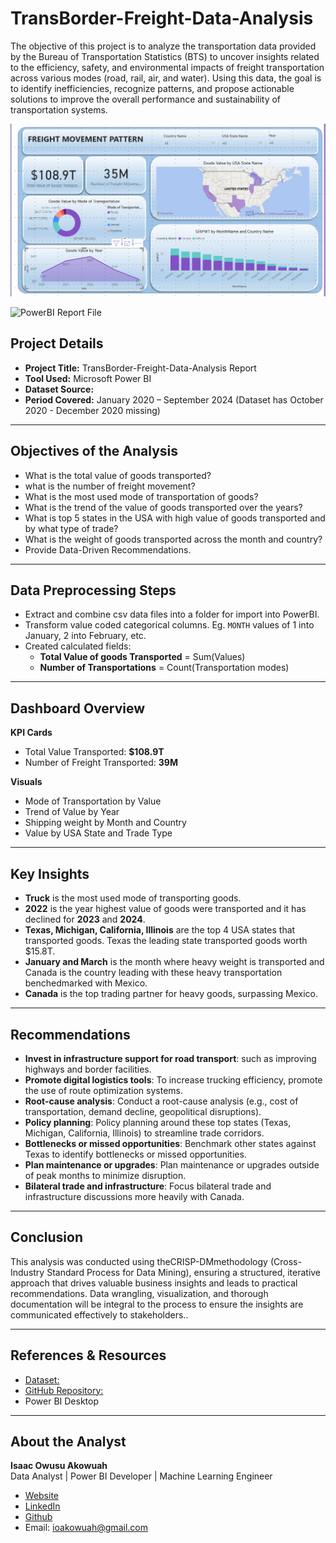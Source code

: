 # TransBorder-Freight-Data-Analysis
The objective of this project is to analyze the transportation data provided by the Bureau of Transportation Statistics (BTS) to uncover insights related to the efficiency, safety, and environmental impacts of freight transportation across various modes (road, rail, air, and water). Using this data, the goal is to identify inefficiencies, recognize patterns, and propose actionable solutions to improve the overall performance and sustainability of transportation systems.


![TransBorder-Freight-Data-Analysis](https://github.com/ioakowuah/TransBorder-Freight-Data-Analysis/blob/main/github2.png)

![PowerBI Report File](https://drive.google.com/drive/folders/1awqle1SX2fzGi2Es4fvLRgHD74FBU_pW)

##  Project Details

- **Project Title:** TransBorder-Freight-Data-Analysis Report   
- **Tool Used:** Microsoft Power BI  
- **Dataset Source:**  
- **Period Covered:** January 2020 – September 2024  (Dataset has October 2020 - December 2020 missing)

---

##  Objectives of the Analysis

- What is the total value of goods transported?
- what is the number of freight movement?
- What is the most used mode of transportation of goods?
- What is the trend of the value of goods transported over the years?
- What is top 5 states in the USA with high value of goods transported and by what type of trade?
- What is the weight of goods transported across the month and country?
- Provide Data-Driven Recommendations.

---

##  Data Preprocessing Steps

- Extract and combine csv data files into a folder for import into PowerBI.
- Transform value coded categorical columns. Eg. `MONTH` values of 1 into January, 2 into February, etc.
- Created calculated fields:
  - **Total Value of goods Transported** = Sum(Values)
  - **Number of Transportations** = Count(Transportation modes)

---

##  Dashboard Overview

**KPI Cards**
- Total Value Transported: **$108.9T**  
- Number of Freight Transported: **39M**  
 

**Visuals**
- Mode of Transportation by Value
- Trend of Value by Year
- Shipping weight by Month and Country 
- Value by USA State and Trade Type

---

##  Key Insights

-  **Truck** is the most used mode of transporting goods.
-  **2022** is the year highest value of goods were transported and it has declined for **2023** and **2024**.
-  **Texas, Michigan, California, Illinois** are the top 4 USA states that transported goods. Texas the leading state transported goods worth $15.8T.
-  **January and March** is the month where heavy weight is transported and Canada is the country leading with these heavy transportation benchedmarked with Mexico.
-  **Canada** is the top trading partner for heavy goods, surpassing Mexico.

---

##  Recommendations

- **Invest in infrastructure support for road transport**: such as improving highways and border facilities.
- **Promote digital logistics tools**: To increase trucking efficiency, promote the use of route optimization systems.
- **Root-cause analysis**: Conduct a root-cause analysis (e.g., cost of transportation, demand decline, geopolitical disruptions).
- **Policy planning**: Policy planning around these top states (Texas, Michigan, California, Illinois) to streamline trade corridors.
- **Bottlenecks or missed opportunities**: Benchmark other states against Texas to identify bottlenecks or missed opportunities.
- **Plan maintenance or upgrades**: Plan maintenance or upgrades outside of peak months to minimize disruption.
- **Bilateral trade and infrastructure**: Focus bilateral trade and infrastructure discussions more heavily with Canada.

---

##  Conclusion

This analysis was conducted using theCRISP-DMmethodology (Cross-Industry Standard Process for Data Mining), ensuring a structured, iterative approach that drives valuable business insights and leads to practical recommendations. Data wrangling, visualization, and thorough documentation will be integral to the process to ensure the insights are communicated effectively to stakeholders..

---

##  References & Resources

- [Dataset:](https://azubiafrica-my.sharepoint.com/:u:/g/personal/emmanuel_agyen_azubiafrica_org/EYddQyNqYidPuJW6qaNFxcABYaVfF-kZ14K2pJfHjKWmmg?e=wz822N)
- [GitHub Repository:](https://github.com/ioakowuah/TransBorder-Freight-Data-Analysis/blob/main/README.md)
- Power BI Desktop

---

##  About the Analyst

**Isaac Owusu Akowuah**  
Data Analyst | Power BI Developer | Machine Learning Engineer 
- [Website](https://ioakowuah.wixsite.com/isaacowusuakowuah)
- [LinkedIn](https://www.linkedin.com/in/isaac-owusu-akowuah-88337667)
- [Github](https://github.com/ioakowuah)
- Email: ioakowuah@gmail.com






